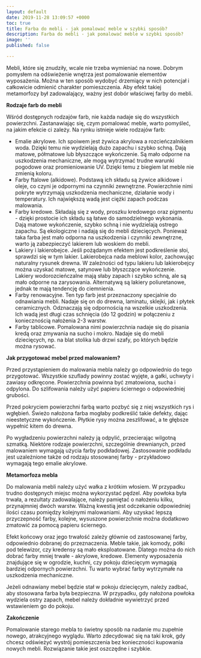 ```yaml
---
layout: default
date: 2019-11-28 13:09:57 +0000
toc: true
title: Farba do mebli - jak pomalować meble w szybki sposób?
description: Farba do mebli - jak pomalować meble w szybki sposób?
image: ''
published: false

---
```

Mebli, które się znudziły, wcale nie trzeba wymieniać na nowe. Dobrym pomysłem na odświeżenie wnętrza jest pomalowanie elementów wyposażenia. Można w ten sposób wydobyć drzemiący w nich potencjał i całkowicie odmienić charakter pomieszczenia. Aby efekt takiej metamorfozy był zadowalający, ważny jest dobór właściwej farby do mebli.

**Rodzaje farb do mebli**

Wśród dostępnych rodzajów farb, nie każda nadaje się do wszystkich powierzchni. Zastanawiając się, czym pomalować meble, warto pomyśleć, na jakim efekcie ci zależy. Na rynku istnieje wiele rodzajów farb:

* Emalie akrylowe. Ich spoiwem jest żywica akrylowa a rozcieńczalnikiem woda. Dzięki temu nie wydzielają dużo zapachu i szybko schną. Dają matowe, półmatowe lub błyszczące wykończenie. Są mało odporne na uszkodzenia mechaniczne, ale mogą wytrzymać trudne warunki pogodowe oraz promieniowanie UV. Dzięki temu z biegiem lat meble nie zmienią koloru.
* Farby ftalowe (alkidowe). Podstawą ich składu są żywice alkidowe i oleje, co czyni je odpornymi na czynniki zewnętrzne. Powierzchnie nimi pokryte wytrzymają uszkodzenia mechaniczne, działanie wody i temperatury. Ich największą wadą jest ciężki zapach podczas malowania.
* Farby kredowe. Składają się z wody, proszku kredowego oraz pigmentu - dzięki prostocie ich składu są łatwe do samodzielnego wykonania. Dają matowe wykończenie, szybko schną i nie wydzielają ostrego zapachu. Są ekologiczne i nadają się do mebli dziecięcych. Ponieważ taka farba jest mało odporna na uszkodzenia i czynniki zewnętrzne, warto ją zabezpieczyć lakierem lub woskiem do mebli.
* Lakiery i lakierobejce. Jeśli pożądanym efektem jest podkreślenie słoi, sprawdzi się w tym lakier. Lakierobejca nada meblowi kolor, zachowując naturalny rysunek drewna. W zależności od typu lakieru lub lakierobejcy można uzyskać matowe, satynowe lub błyszczące wykończenie. Lakiery wodorozcieńczalne mają słaby zapach i szybko schną, ale są mało odporne na zarysowania. Alternatywą są lakiery poliuretanowe, jednak te mają tendencję do ciemnienia.
* Farby renowacyjne. Ten typ farb jest przeznaczony specjalnie do odnawiania mebli. Nadaje się on do drewna, laminatu, sklejki, jak i płytek ceramicznych. Odznaczają się odpornością na wszelkie uszkodzenia. Ich wadą jest długi czas schnięcia (do 12 godzin) w połączeniu z koniecznością nałożenia 2-3 warstw.
* Farby tablicowe. Pomalowana nimi powierzchnia nadaje się do pisania kredą oraz zmywania na sucho i mokro. Nadaje się do mebli dziecięcych, np. na blat stolika lub drzwi szafy, po których będzie można rysować.

**Jak przygotować mebel przed malowaniem?**

Przed przystąpieniem do malowania mebla należy go odpowiednio do tego przygotować. Wszystkie szuflady powinny zostać wyjęte, a gałki, uchwyty i zawiasy odkręcone. Powierzchnia powinna być zmatowiona, sucha i odpylona. Do szlifowania należy użyć papieru ściernego o odpowiedniej grubości.

Przed pokryciem powierzchni farbą warto pozbyć się z niej wszystkich rys i wgłębień. Świeżo nałożona farba mogłaby podkreślić takie defekty, dając nieestetyczne wykończenie. Płytkie rysy można zeszlifować, a te głębsze wypełnić kitem do drewna.

Po wygładzeniu powierzchni należy ją odpylić, przecierając wilgotną szmatką. Niektóre rodzaje powierzchni, szczególnie drewnianych, przed malowaniem wymagają użycia farby podkładowej. Zastosowanie podkładu jest uzależnione także od rodzaju stosowanej farby - przykładowo wymagają tego emalie akrylowe.

**Metamorfoza mebla**

Do malowania mebli należy użyć wałka z krótkim włosiem. W przypadku trudno dostępnych miejsc można wykorzystać pędzel. Aby powłoka była trwała, a rezultaty zadowalające, należy pamiętać o nałożeniu kilku, przynajmniej dwóch warstw. Ważną kwestią jest odczekanie odpowiedniej ilości czasu pomiędzy kolejnymi malowaniami. Aby uzyskać lepszą przyczepność farby, kolejne, wysuszone powierzchnie można dodatkowo zmatowić za pomocą papieru ściernego.

Efekt końcowy oraz jego trwałość zależy głównie od zastosowanej farby, odpowiednio dobranej do przeznaczenia. Meble takie, jak komody, półki pod telewizor, czy kredensy są mało eksploatowane. Dlatego można do nich dobrać farby mniej trwałe - akrylowe, kredowe. Elementy wyposażenia znajdujące się w ogrodzie, kuchni, czy pokoju dziecięcym wymagają bardziej odpornych powierzchni. Tu warto wybrać farby wytrzymałe na uszkodzenia mechaniczne.

Jeżeli odnawiany mebel będzie stał w pokoju dziecięcym, należy zadbać, aby stosowana farba była bezpieczna. W przypadku, gdy nałożona powłoka wydziela ostry zapach, mebel należy dokładnie wywietrzyć przed wstawieniem go do pokoju.

**Zakończenie**

Pomalowanie starego mebla to świetny sposób na nadanie mu zupełnie nowego, atrakcyjnego wyglądu. Warto zdecydować się na taki krok, gdy chcesz odświeżyć wystrój pomieszczenia bez konieczności kupowania nowych mebli. Rozwiązanie takie jest oszczędne i szybkie.